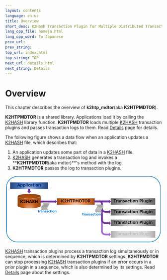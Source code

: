 ```yaml
---
layout: contents
language: en-us
title: Overview
short_desc: K2Hash Transaction Plugin for Multiple Distributed Transaction Of Repeater
lang_opp_file: homeja.html
lang_opp_word: To Japanese
prev_url: 
prev_string: 
top_url: index.html
top_string: TOP
next_url: details.html
next_string: Details
---
```


# Overview

This chapter describes the overview of **k2htp_mdtor**(aka **K2HTPMDTOR**).

**K2HTPMDTOR** is a shared library. Applications load it by calling the [K2HASH](https://k2hash.antpick.ax) library function. **K2HTPMDTOR** loads multiple [K2HASH](https://k2hash.antpick.ax) transaction plugins and passes transaction logs to them. Read [Details](details.html) page for details.

The following figure shows a data flow when an application updates a [K2HASH](https://k2hash.antpick.ax) file, which describes that:
1. An application updates some part of data in a [K2HASH](https://k2hash.antpick.ax) file.
2. [K2HASH](https://k2hash.antpick.ax) generates a transaction log and invokes a ****K2HTPMDTOR**(aka mdtor)**'s method with the log.
3. **K2HTPMDTOR** passes the log to transaction plugins.

![Overview](images/k2htpmdtor_overview.png)

[K2HASH](https://k2hash.antpick.ax) transaction plugins process a transaction log simultaneously or in sequence,  which is determined by **K2HTPMDTOR** settings.
**K2HTPMDTOR** can stop processing [K2HASH](https://k2hash.antpick.ax) transaction plugins if an error occurs in a prior plugin in a sequence, which is also determined by its settings. Read [Details](details.html) page about the settings.
